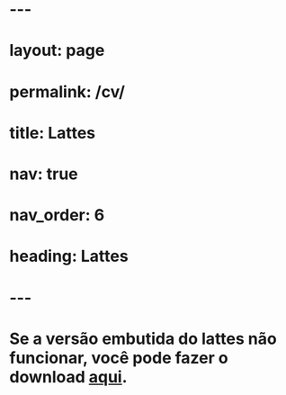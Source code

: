 # ---
# layout: page
# permalink: /cv/
# title:  Lattes
# nav: true
# nav_order: 6
# heading: Lattes
# ---
# 
# <center>
# Se a versão embutida do lattes não funcionar, você pode fazer o download <a href="/assets/pdf/lattes.pdf" target="_blank">aqui</a>.
# </center>
# 
# <br>
# 
# <center>
# <object data="/assets/pdf/lattes.pdf#view=FitH&pagemode=none" width="100%" height="800px" type="application/pdf">
# 	<embed src="/assets/pdf/lattes.pdf#view=FitH&pagemode=none" width="100%" height="800px" type="application/pdf" />
# </object>
# </center>